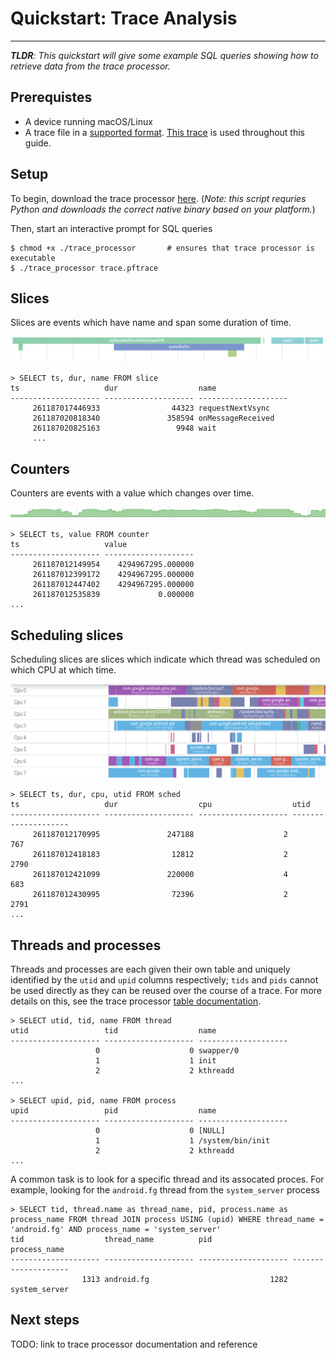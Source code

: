 # Quickstart: Trace Analysis

-------

_**TLDR**: This quickstart will give some example SQL queries showing how to retrieve data from the trace processor._

## Prerequistes

- A device running macOS/Linux
- A trace file in a [supported format](). [This trace]() is used throughout this guide.

## Setup

To begin, download the trace processor [here](). (_Note: this script requries Python and downloads the correct native binary based on your platform._)

Then, start an interactive prompt for SQL queries

```console
$ chmod +x ./trace_processor       # ensures that trace processor is executable 
$ ./trace_processor trace.pftrace
```

## Slices

Slices are events which have name and span some duration of time.

![](/docs/images/slices.png)

```console
> SELECT ts, dur, name FROM slice
ts                   dur                  name
-------------------- -------------------- --------------------
     261187017446933                44323 requestNextVsync
     261187020818340               358594 onMessageReceived
     261187020825163                 9948 wait
     ...
```

## Counters

Counters are events with a value which changes over time.

![](/docs/images/counters.png)

```console
> SELECT ts, value FROM counter
ts                   value
-------------------- --------------------
     261187012149954    4294967295.000000
     261187012399172    4294967295.000000
     261187012447402    4294967295.000000
     261187012535839             0.000000
...
```

## Scheduling slices

Scheduling slices are slices which indicate which thread was scheduled on which CPU at which time.

![](/docs/images/sched-slices.png)

```console
> SELECT ts, dur, cpu, utid FROM sched
ts                   dur                  cpu                  utid
-------------------- -------------------- -------------------- --------------------
     261187012170995               247188                    2                  767
     261187012418183                12812                    2                 2790
     261187012421099               220000                    4                  683
     261187012430995                72396                    2                 2791
...
```

## Threads and processes

Threads and processes are each given their own table and uniquely identified by the `utid` and `upid` columns respectively; `tids` and `pids` cannot be used directly as they can be reused over the course of a trace. For more details on this, see the trace processor [table documentation](/docs/analysis/trace-processor.md).

```console
> SELECT utid, tid, name FROM thread
utid                 tid                  name
-------------------- -------------------- --------------------
                   0                    0 swapper/0
                   1                    1 init
                   2                    2 kthreadd
...

> SELECT upid, pid, name FROM process
upid                 pid                  name
-------------------- -------------------- --------------------
                   0                    0 [NULL]
                   1                    1 /system/bin/init
                   2                    2 kthreadd
...
```

A common task is to look for a specific thread and its assocated proces. For example, looking for the `android.fg` thread from the `system_server` process

```console
> SELECT tid, thread.name as thread_name, pid, process.name as process_name FROM thread JOIN process USING (upid) WHERE thread_name = 'android.fg' AND process_name = 'system_server'
tid                  thread_name          pid                  process_name
-------------------- -------------------- -------------------- --------------------
                1313 android.fg                           1282 system_server
```

## Next steps

TODO: link to trace processor documentation and reference
